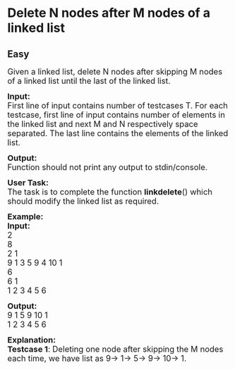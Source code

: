 # Delete N nodes after M nodes of a linked list
## Easy 
<div class="problem-statement" style="user-select: auto;">
                <p style="user-select: auto;"></p><p style="user-select: auto;"><span style="font-size: 18px; user-select: auto;">Given a linked list, delete N nodes after skipping M nodes of a linked list until the last of the linked list.</span></p>

<p style="user-select: auto;"><span style="font-size: 18px; user-select: auto;"><strong style="user-select: auto;">Input:</strong><br style="user-select: auto;">
First line of input contains number of testcases T. For each testcase, first line of input contains number of elements in the linked list and next M&nbsp;and N respectively space separated. The last line contains the elements of the linked list.</span></p>

<p style="user-select: auto;"><span style="font-size: 18px; user-select: auto;"><strong style="user-select: auto;">Output:</strong><br style="user-select: auto;">
Function should not print any output to stdin/console.</span></p>

<p style="user-select: auto;"><span style="font-size: 18px; user-select: auto;"><strong style="user-select: auto;">User Task:</strong><br style="user-select: auto;">
The task is to complete the function&nbsp;<strong style="user-select: auto;">linkdelete</strong>() which should modify the linked list as required.</span></p>

<p style="user-select: auto;"><span style="font-size: 18px; user-select: auto;"><strong style="user-select: auto;">Example:<br style="user-select: auto;">
Input:</strong><br style="user-select: auto;">
2<br style="user-select: auto;">
8<br style="user-select: auto;">
2 1<br style="user-select: auto;">
9 1 3 5 9 4 10 1<br style="user-select: auto;">
6<br style="user-select: auto;">
6 1<br style="user-select: auto;">
1 2 3 4 5 6 </span></p>

<p style="user-select: auto;"><span style="font-size: 18px; user-select: auto;"><strong style="user-select: auto;">Output:</strong>&nbsp;<br style="user-select: auto;">
9 1 5 9 10 1<br style="user-select: auto;">
1 2 3 4 5 6</span></p>

<p style="user-select: auto;"><span style="font-size: 18px; user-select: auto;"><strong style="user-select: auto;">Explanation:<br style="user-select: auto;">
Testcase 1</strong>: Deleting one&nbsp;node&nbsp;after skipping the M nodes each time, we have list as 9-&gt; 1-&gt; 5-&gt; 9-&gt; 10-&gt; 1.</span><br style="user-select: auto;">
&nbsp;</p>
 <p style="user-select: auto;"></p>
            </div>